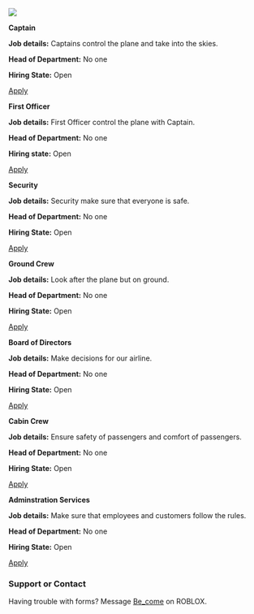 
[![](https://preview.ibb.co/gNyzaH/289_C1_A3_A_1888_4200_8_E8_B_7469_C918895_F.jpg)](#)

**Captain**

**Job details:** Captains control the plane and take into the skies.

**Head of Department:** No one

**Hiring State:** Open

[Apply](https://docs.google.com/forms/d/e/1FAIpQLSeO_7D7citzFkWhVRJc2XCr4hDeSbI5gQQzr3CA-VFHJt2z3g/viewform?usp=sf_link)

**First Officer**

**Job details:** First Officer control the plane with Captain.

**Head of Department:** No one

**Hiring state:** Open

[Apply](https://docs.google.com/forms/d/e/1FAIpQLSefDFBmMrTCWcbvkHktePor-8kFg0bN_lbUcxiBHve95uljKQ/viewform?usp=sf_link)

**Security**

**Job details:** Security make sure that everyone is safe.

**Head of Department:** No one

**Hiring State:** Open

[Apply](https://docs.google.com/forms/d/e/1FAIpQLSdv5Teb7hHAtRDBFPvzvXvtEl14DB8uS63KDlDwEnCkq2Wyeg/viewform?usp=sf_link)

**Ground Crew**

**Job details:** Look after the plane but on ground.

**Head of Department:** No one

**Hiring State:** Open

[Apply](https://docs.google.com/forms/d/e/1FAIpQLSe-51Jk51xSZ9jYs-H1sUHhPA2lBMo8nT7l0BGOrdEIpskTMg/viewform?usp=sf_link)

**Board of Directors**

**Job details:** Make decisions for our airline.

**Head of Department:** No one

**Hiring State:** Open

[Apply](https://docs.google.com/forms/d/e/1FAIpQLScdBqDzbeFQ2PaP0A0oXuBzuolho9y7TSz9IHF41dIcjI_5YA/viewform?usp=sf_link)

**Cabin Crew**

**Job details:** Ensure safety of passengers and comfort of passengers.

**Head of Department:** No one

**Hiring State:** Open

[Apply](https://docs.google.com/forms/d/e/1FAIpQLSfKJiEFe-jlx5XHDmCb5vx6IAakuRn3wwBCx2CLnuILFPeX8A/viewform?usp=sf_link)

**Adminstration Services**

**Job details:** Make sure that employees and customers follow the rules.

**Head of Department:** No one

**Hiring State:** Open

[Apply](https://www.roblox.com)

### Support or Contact

Having trouble with forms? Message [Be_come](https://www.roblox.com/users/360987298/profile) on ROBLOX.

